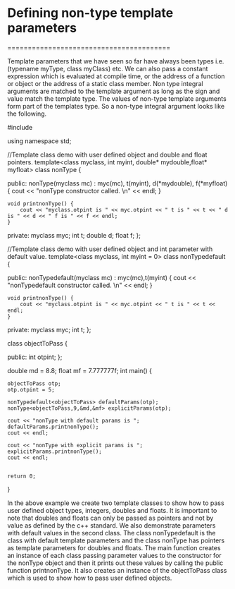 # Defining non-type template parameters
========================================

Template parameters that we have seen so far have always been types i.e. (typename myType, class myClass) etc.
We can also pass a constant expression which is evaluated at compile time,
or the address of a function or object or the address of a static class member.
Non type integral arguments are matched to the template argument as long as the sign and value match the template type.
The values of non-type template arguments form part of the templates type.
So a non-type integral argument looks like the following.

\#include <iostream>

using namespace std;

//Template class demo with user defined object and double and float pointers.
template<class myclass, int myint, double* mydouble,float* myfloat>
class nonType {

public:
	nonType(myclass mc) : myc(mc), t(myint), d(*mydouble), f(*myfloat) {
		cout << "nonType constructor called. \n" << endl;
	}

	void printnonType() {
		cout << "myclass.otpint is " << myc.otpint << " t is " << t << " d is " << d << " f is " << f << endl;
	}

private:
	myclass myc;
	int t;
	double d;
	float f;
};


//Template class demo with user defined object and int parameter with default value.
template<class myclass, int myint = 0>
class nonTypedefault {

public:
	nonTypedefault(myclass mc) : myc(mc),t(myint) {
		cout << "nonTypedefault constructor called. \n" << endl;
	}

	void printnonType() {
		cout << "myclass.otpint is " << myc.otpint << " t is " << t << endl;
	}

private:
	myclass myc;
	int t;
};


class objectToPass {

public:
	int otpint;
};


double md = 8.8;
float mf = 7.777777f;
int main() {

	objectToPass otp;
	otp.otpint = 5;

	nonTypedefault<objectToPass> defaultParams(otp);
	nonType<objectToPass,9,&md,&mf> explicitParams(otp);

	cout << "nonType with default params is ";
	defaultParams.printnonType();
	cout << endl;

	cout << "nonType with explicit params is ";
	explicitParams.printnonType();
	cout << endl;


	return 0;
}


In the above example we create two template classes to show how to pass user defined object types, integers, doubles and floats. It is important to note that doubles and floats can only be passed as pointers and not by value as defined by the c++ standard. We also demonstrate parameters with default values in the second class. The class nonTypedefault is the class with default template parameters and the class nonType has pointers as template parameters for doubles and floats. The main function creates an instance of each class passing parameter values to the constructor for the nonType object and then it prints out these values by calling the public function printnonType. It also creates an instance of the objectToPass class which is used to show how to pass user defined objects.

